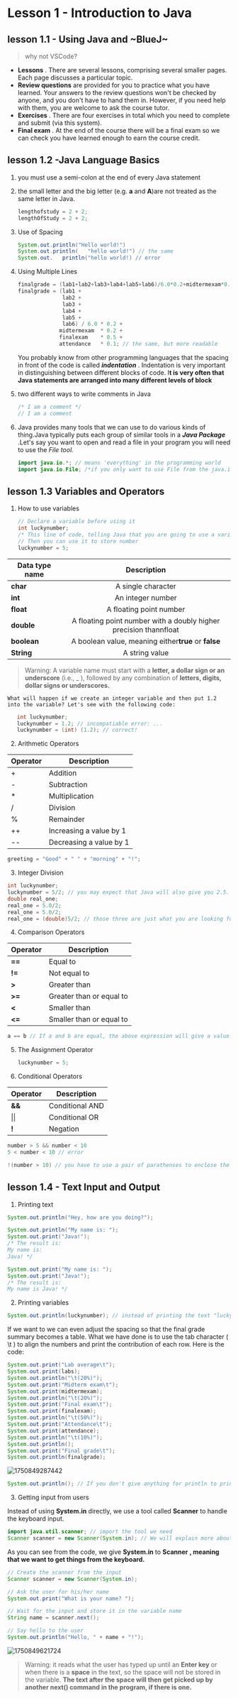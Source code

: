 # Lesson 1 - Introduction to Java

## lesson 1.1 - Using Java and ~BlueJ~

> why not VSCode?

* **Lessons** . There are several lessons, comprising several smaller pages. Each page discusses a particular topic.
* **Review questions** are provided for you to practice
  what you have learned. Your answers to the review questions won't be
  checked by anyone, and you don't have to hand them in. However, if you
  need help with them, you are welcome to ask the course tutor.
* **Exercises** . There are four exercises in total which you need to complete and submit (via this system).
* **Final exam** . At the end of the course there will be a final exam so we can check you have learned enough to earn the course credit.

## lesson 1.2 -Java Language Basics

1. you must use a semi-colon at the end of every Java statement
2. the small letter and the big letter (e.g. **a** and **A**)are not treated as the same letter in Java.

   ```java
   lengthofstudy = 2 + 2;
   lengthOfStudy = 2 + 2;
   ```
3. Use of Spacing

   ```java
   System.out.println("Hello world!")
   System.out.println(   "hello world!") // the same
   System.out.   println("hello world!) // error
   ```
4. Using Multiple Lines

   ```java
   finalgrade = (lab1+lab2+lab3+lab4+lab5+lab6)/6.0*0.2+midtermexam*0.2+finalexam*0.5+attendance*0.1;
   finalgrade = (lab1 +
                 lab2 +
                 lab3 +
                 lab4 +
                 lab5 +
                 lab6) / 6.0 * 0.2 +
                midtermexam  * 0.2 +
                finalexam    * 0.5 +
                attendance   * 0.1; // the same, but more readable
   ```

   You probably know from other programming languages that the spacing in front of the code is called ***indentation*** . Indentation is very important in distinguishing between different blocks of code. I**t is very often that Java statements are arranged into many different levels of block**
5. two different ways to write comments in Java

   ```java
   /* I am a comment */
   // I am a comment
   ```
6. Java provides many tools that we can use to do various kinds of thing.Java typically puts each group of similar tools in a ***Java Package*** .Let's say you want to open and read a file in your program you will need to use the *File *tool.**

   ```java
   import java.io.*; // means 'everything' in the programming world
   import java.io.File; /*if you only want to use File from the java.io package, the following code helps you import File from the package.*/
   ```

## lesson 1.3 Variables and Operators

1. How to use variables

   ```java
   // Declare a variable before using it
   int luckynumber;
   /* This line of code, telling Java that you are going to use a variable, is called variable declaration. */
   // Then you can use it to store number
   luckynumber = 5;
   ```

| Data type name    |                            Description                            |
| ----------------- | :---------------------------------------------------------------: |
| **char**    |                        A single character                        |
| **int**     |                         An integer number                         |
| **float**   |                      A floating point number                      |
| **double**  | A floating point number with a doubly higher precision thannfloat |
| **boolean** | A boolean value, meaning either**true** or **false** |
| **String**  |                          A string value                          |

> Warning: A variable name must start with a **letter, a dollar sign or an underscore** (i.e., _ ), followed by any combination of **letters, digits, dollar signs or underscores.**

    What will happen if we create an integer variable and then put 1.2 into the variable? Let's see with the following code:

```java
   int luckynumber;
   luckynumber = 1.2; // incompatiable error: ...
   luckynumber = (int) (1.2); // correct!
```

2. Arithmetic Operators

| Operator | Description             |
| -------- | ----------------------- |
| +        | Addition                |
| -        | Subtraction             |
| *        | Multiplication          |
| /        | Division                |
| %        | Remainder               |
| ++       | Increasing a value by 1 |
| --       | Decreasing a value by 1 |

```java
greeting = "Good" + " " + "morning" + "!";
```

3. Integer Division

```java
int luckynumber;
luckynumber = 5/2; // you may expect that Java will also give you 2.5. Instead, It gives you a result of 2
double real_one;
real_one = 5.0/2;
real_one = 5.0/2;
real_one = (double)5/2; // those three are just what you are looking for
```

4. Comparison Operators

| Operator     | Description              |
| ------------ | ------------------------ |
| **==** | Equal to                 |
| **!=** | Not equal to             |
| **>**  | Greater than             |
| **>=** | Greater than or equal to |
| **<**  | Smaller than             |
| **<=** | Smaller than or equal to |

```java
a == b // If a and b are equal, the above expression will give a value of true. Otherwise, it will give a value of false.
```

5. The Assignment Operator

   ```java
   luckynumber = 5;
   ```
6. Conditional Operators

| **Operator** | Description     |
| ------------------ | --------------- |
| **&&**       | Conditional AND |
| \|\|               | Conditional OR  |
| **!**        | Negation        |

```java
number > 5 && number < 10
5 < number < 10 // error 
```

```java
!(number > 10) // you have to use a pair of parathenses to enclose the expression
```

## lesson 1.4 - Text Input and Output

1. Printing text

```java
System.out.println("Hey, how are you doing?");
```

```java
System.out.println("My name is: ");
System.out.print("Java!");
/* The result is:
My name is:
Java! */
```

```java
System.out.print("My name is: ");
System.out.print("Java!");
/* The result is:
My name is Java! */
```

2. Printing variables

```java
System.out.println(luckynumber); // instead of printing the text "luckynumber", it will print the content of the variable
```

If we want to we can even adjust the spacing so that the final grade summary becomes a table.
What we have done is to use the tab character ( \t ) to align the numbers and print the contribution of each row. Here is the code:

```java
System.out.print("Lab average\t");
System.out.print(labs);
System.out.println("\t(20%)");
System.out.print("Midterm exam\t");
System.out.print(midtermexam);
System.out.println("\t(20%)");
System.out.print("Final exam\t");
System.out.print(finalexam);
System.out.println("\t(50%)");
System.out.print("Attendance\t");
System.out.print(attendance);
System.out.println("\t(10%)");
System.out.println();
System.out.print("Final grade\t");
System.out.println(finalgrade);
```

![1750849287442](image/lesson1/1750849287442.png)

```java
System.out.println(); // If you don't give anything for println to print it will print an empty line.
```

3. Getting input from users

Instead of using **System.in** directly, we use a tool called **Scanner** to handle the keyboard input.

```java
import java.util.scanner; // import the tool we need
Scanner scanner = new Scanner(System.in); // We will explain more about creating things using new later in the course.
```

As you can see from the code, we give **System.in** to  **Scanner** **, meaning that we want to get things from the keyboard.**

```java
// Create the scanner from the input
Scanner scanner = new Scanner(System.in);

// Ask the user for his/her name
System.out.print("What is your name? ");

// Wait for the input and store it in the variable name
String name = scanner.next();

// Say hello to the user
System.out.println("Hello, " + name + "!");
```

![1750849621724](image/lesson1/1750849621724.png)

> Warning: it reads what the user has typed up until an **Enter key** or when there is a **space** in the text, so the space will not be stored in the variable. **The text after the space will then get picked up by another next() command in the program, if there is one.**
